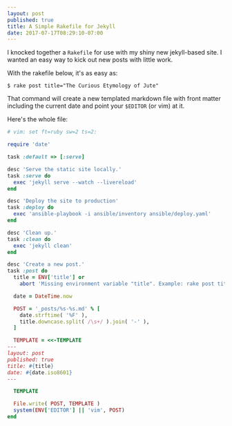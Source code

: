 ```yaml
---
layout: post
published: true
title: A Simple Rakefile for Jekyll
date: 2017-07-17T08:29:10-07:00
---
```


I knocked together a `Rakefile` for use with my shiny new jekyll-based
site. I wanted an easy way to kick out new posts with little work.

With the rakefile below, it's as easy as:

``` shell
$ rake post title="The Curious Etymology of Jute"
```

That command will create a new templated markdown file with front matter
including the current date and point your `$EDITOR` (or vim) at it.

Here's the whole file:

``` ruby
# vim: set ft=ruby sw=2 ts=2:

require 'date'

task :default => [:serve]

desc 'Serve the static site locally.'
task :serve do
  exec 'jekyll serve --watch --livereload'
end

desc 'Deploy the site to production'
task :deploy do
  exec 'ansible-playbook -i ansible/inventory ansible/deploy.yaml'
end

desc 'Clean up.'
task :clean do
  exec 'jekyll clean'
end

desc 'Create a new post.'
task :post do
  title = ENV['title'] or
    abort 'Missing environment variable "title". Example: rake post title="some title"'

  date = DateTime.now

  POST = '_posts/%s-%s.md' % [
    date.strftime( '%F' ),
    title.downcase.split( /\s+/ ).join( '-' ),
  ]

  TEMPLATE = <<-TEMPLATE
---
layout: post
published: true
title: #{title}
date: #{date.iso8601}
---

  TEMPLATE

  File.write( POST, TEMPLATE )
  system(ENV['EDITOR'] || 'vim', POST)
end

```
